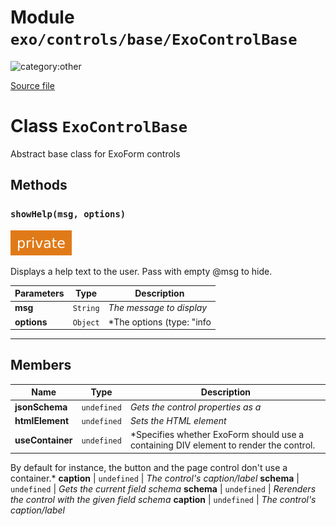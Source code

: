 # Module `exo/controls/base/ExoControlBase`

![category:other](https://img.shields.io/badge/category-other-blue.svg?style=flat-square)



[Source file](..\..\src\exo\controls\base\ExoControlBase.js)

# Class `ExoControlBase`

Abstract base class for ExoForm controls

## Methods

### `showHelp(msg, options)`

![modifier: private](images/badges/modifier-private.svg)

Displays a help text to the user. Pass with empty @msg to hide.

Parameters | Type | Description
--- | --- | ---
__msg__ | `String` | *The message to display*
__options__ | `Object` | *The options (type: &quot;info|error|invalid&quot;)*

---

## Members

Name | Type | Description
--- | --- | ---
__jsonSchema__ | `undefined` | *Gets the control properties as a*
__htmlElement__ | `undefined` | *Sets the HTML element*
__useContainer__ | `undefined` | *Specifies whether ExoForm should use a containing DIV element to render the control.
By default for instance, the button and the page control don&#x27;t use a container.*
__caption__ | `undefined` | *The control&#x27;s caption/label*
__schema__ | `undefined` | *Gets the current field schema*
__schema__ | `undefined` | *Rerenders the control with the given field schema*
__caption__ | `undefined` | *The control&#x27;s caption/label*
